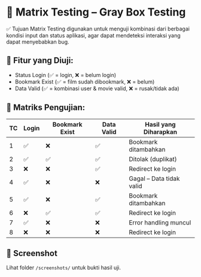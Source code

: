 # 🧮 Matrix Testing – Gray Box Testing

✅ Tujuan Matrix Testing digunakan untuk menguji kombinasi dari berbagai kondisi input dan status aplikasi, agar dapat mendeteksi interaksi yang dapat menyebabkan bug.

## 🎯 Fitur yang Diuji:
- Status Login (✅ = login, ❌ = belum login)
- Bookmark Exist (✅ = film sudah dibookmark, ❌ = belum)
- Data Valid (✅ = kombinasi user & movie valid, ❌ = rusak/tidak ada)

## 🧪 Matriks Pengujian:

| TC | Login | Bookmark Exist | Data Valid | Hasil yang Diharapkan           |
|----|-------|----------------|------------|----------------------------------|
| 1  | ✅    | ❌             | ✅         | Bookmark ditambahkan             |
| 2  | ✅    | ✅             | ✅         | Ditolak (duplikat)               |
| 3  | ❌    | ❌             | ✅         | Redirect ke login                |
| 4  | ✅    | ❌             | ❌         | Gagal – Data tidak valid         |
| 5  | ✅    | ❌             | ✅         | Bookmark ditambahkan             |
| 6  | ❌    | ✅             | ✅         | Redirect ke login                |
| 7  | ✅    | ❌             | ❌         | Error handling muncul            |
| 8  | ❌    | ❌             | ❌         | Redirect ke login                |

## 📸 Screenshot
Lihat folder `/screenshots/` untuk bukti hasil uji.
